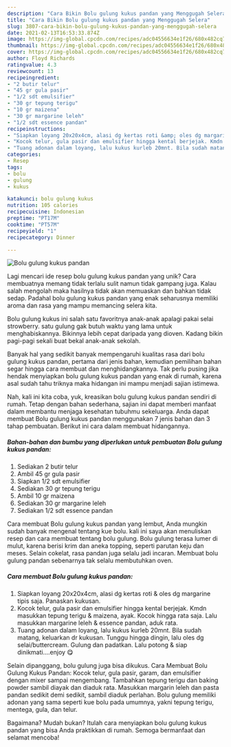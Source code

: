 ```yaml
---
description: "Cara Bikin Bolu gulung kukus pandan yang Menggugah Selera"
title: "Cara Bikin Bolu gulung kukus pandan yang Menggugah Selera"
slug: 3807-cara-bikin-bolu-gulung-kukus-pandan-yang-menggugah-selera
date: 2021-02-13T16:53:33.874Z
image: https://img-global.cpcdn.com/recipes/adc04556634e1f26/680x482cq70/bolu-gulung-kukus-pandan-foto-resep-utama.jpg
thumbnail: https://img-global.cpcdn.com/recipes/adc04556634e1f26/680x482cq70/bolu-gulung-kukus-pandan-foto-resep-utama.jpg
cover: https://img-global.cpcdn.com/recipes/adc04556634e1f26/680x482cq70/bolu-gulung-kukus-pandan-foto-resep-utama.jpg
author: Floyd Richards
ratingvalue: 4.3
reviewcount: 13
recipeingredient:
- "2 butir telur"
- "45 gr gula pasir"
- "1/2 sdt emulsifier"
- "30 gr tepung terigu"
- "10 gr maizena"
- "30 gr margarine leleh"
- "1/2 sdt essence pandan"
recipeinstructions:
- "Siapkan loyang 20x20x4cm, alasi dg kertas roti &amp; oles dg margarine tipis saja. Panaskan kukusan."
- "Kocok telur, gula pasir dan emulsifier hingga kental berjejak. Kmdn masukkan tepung terigu &amp; maizena, ayak. Kocok hingga rata saja. Lalu masukkan margarine leleh &amp; essence pandan, aduk rata."
- "Tuang adonan dalam loyang, lalu kukus kurleb 20mnt. Bila sudah matang, keluarkan dr kukusan. Tunggu hingga dingin, lalu oles dg selai/buttercream. Gulung dan padatkan. Lalu potong &amp; siap dinikmati....enjoy 😋"
categories:
- Resep
tags:
- bolu
- gulung
- kukus

katakunci: bolu gulung kukus 
nutrition: 105 calories
recipecuisine: Indonesian
preptime: "PT17M"
cooktime: "PT57M"
recipeyield: "1"
recipecategory: Dinner

---
```



![Bolu gulung kukus pandan](https://img-global.cpcdn.com/recipes/adc04556634e1f26/680x482cq70/bolu-gulung-kukus-pandan-foto-resep-utama.jpg)

Lagi mencari ide resep bolu gulung kukus pandan yang unik? Cara membuatnya memang tidak terlalu sulit namun tidak gampang juga. Kalau salah mengolah maka hasilnya tidak akan memuaskan dan bahkan tidak sedap. Padahal bolu gulung kukus pandan yang enak seharusnya memiliki aroma dan rasa yang mampu memancing selera kita.

Bolu gulung kukus ini salah satu favoritnya anak-anak apalagi pakai selai strowberry. satu gulung gak butuh waktu yang lama untuk menghabiskannya. Bikinnya lebih cepat daripada yang dioven. Kadang bikin pagi-pagi sekali buat bekal anak-anak sekolah.

Banyak hal yang sedikit banyak mempengaruhi kualitas rasa dari bolu gulung kukus pandan, pertama dari jenis bahan, kemudian pemilihan bahan segar hingga cara membuat dan menghidangkannya. Tak perlu pusing jika hendak menyiapkan bolu gulung kukus pandan yang enak di rumah, karena asal sudah tahu triknya maka hidangan ini mampu menjadi sajian istimewa.


Nah, kali ini kita coba, yuk, kreasikan bolu gulung kukus pandan sendiri di rumah. Tetap dengan bahan sederhana, sajian ini dapat memberi manfaat dalam membantu menjaga kesehatan tubuhmu sekeluarga. Anda dapat membuat Bolu gulung kukus pandan menggunakan 7 jenis bahan dan 3 tahap pembuatan. Berikut ini cara dalam membuat hidangannya.

<!--inarticleads1-->

##### Bahan-bahan dan bumbu yang diperlukan untuk pembuatan Bolu gulung kukus pandan:

1. Sediakan 2 butir telur
1. Ambil 45 gr gula pasir
1. Siapkan 1/2 sdt emulsifier
1. Sediakan 30 gr tepung terigu
1. Ambil 10 gr maizena
1. Sediakan 30 gr margarine leleh
1. Sediakan 1/2 sdt essence pandan


Cara membuat Bolu gulung kukus pandan yang lembut, Anda mungkin sudah banyak mengenal tentang kue bolu. kali ini saya akan menuliskan resep dan cara membuat tentang bolu gulung. Bolu gulung terasa lumer di mulut, karena berisi krim dan aneka topping, seperti parutan keju dan meses. Selain cokelat, rasa pandan juga selalu jadi incaran. Membuat bolu gulung pandan sebenarnya tak selalu membutuhkan oven. 

<!--inarticleads2-->

##### Cara membuat Bolu gulung kukus pandan:

1. Siapkan loyang 20x20x4cm, alasi dg kertas roti &amp; oles dg margarine tipis saja. Panaskan kukusan.
1. Kocok telur, gula pasir dan emulsifier hingga kental berjejak. Kmdn masukkan tepung terigu &amp; maizena, ayak. Kocok hingga rata saja. Lalu masukkan margarine leleh &amp; essence pandan, aduk rata.
1. Tuang adonan dalam loyang, lalu kukus kurleb 20mnt. Bila sudah matang, keluarkan dr kukusan. Tunggu hingga dingin, lalu oles dg selai/buttercream. Gulung dan padatkan. Lalu potong &amp; siap dinikmati....enjoy 😋


Selain dipanggang, bolu gulung juga bisa dikukus. Cara Membuat Bolu Gulung Kukus Pandan: Kocok telur, gula pasir, garam, dan emulsifier dengan mixer sampai mengembang. Tambahkan tepung terigu dan baking powder sambil diayak dan diaduk rata. Masukkan margarin leleh dan pasta pandan sedikit demi sedikit, sambil diaduk perlahan. Bolu gulung memiliki adonan yang sama seperti kue bolu pada umumnya, yakni tepung terigu, mentega, gula, dan telur. 

Bagaimana? Mudah bukan? Itulah cara menyiapkan bolu gulung kukus pandan yang bisa Anda praktikkan di rumah. Semoga bermanfaat dan selamat mencoba!
